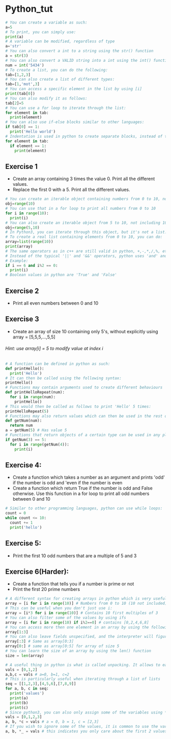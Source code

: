 # Python_tut
~~~~python
# You can create a variable as such:
a=5
# To print, you can simply use:
print(a)
# A variable can be modified, regardless of type
a='str'
# You can also convert a int to a string using the str() function
a = str(3)
# You can also convert a VALID string into a int using the int() function (it needs to actually only contain number caracters)
num = int('5434')
# To create a list, you can do the following:
tab=[1,2,3]
# You can also create a list of different types:
tab=[1,'mot',3]
# You can access a specific element in the list by using [i]
print(tab[0])
# You can also modify it as follows:
tab[2]=5
# You can use a for loop to iterate through the list:
for element in tab:
  print(element)
# You can also use if-else blocks similar to other languages:
if tab[0] == 1:
  print('Hello world')
# Indentation is used in python to create separate blocks, instead of the typical {}
for element in tab:
  if element == 1:
    print(element)
~~~~

## Exercise 1
- Create an array containing 3 times the value 0. Print all the different values.
- Replace the first 0 with a 5. Print all the different values.


~~~~python
# You can create an iterable object containing numbers from 0 to 10, not including 10, as such:
obj=range(10)
# You can use that in a for loop to print all numbers from 0 to 10
for i in range(10):
  print(i)
# You can also create an iterable object from 5 to 10, not including 10, as such:
obj=range(5,10)
# In Python3, you can iterate through this object, but it's not a list. 
# To create a real list containing elements from 0 to 10, you can do:
array=list(range(10))
print(array)
# The same operators as in c++ are still valid in python, +,-,*,/,%, etc
# Instead of the typical '||' and '&&' operators, python uses 'and' and 'or'
# Example:
if i == 6 and i%2 == 0:
  print(i)
# Boolean values in python are 'True' and 'False'
~~~~

## Exercise 2
- Print all even numbers between 0 and 10

## Exercise 3
- Create an array of size 10 containing only 5's, without explicitly using array = [5,5,5,...,5,5]
###### Hint: use array[i] = 5 to modify value at index i


~~~~python
# A function can be defined in python as such:
def printHello():
  print('Hello')
# It can then be called using the following syntax:
printHello()
# Functions may contain arguments used to create different behaviours
def printHelloRepeat(num):
  for i in range(num):
    printHello()
# This would then be called as follows to print 'Hello' 5 times:
printHelloRepeat(5)
# Functions may also return values which can then be used in the rest of the program
def getNum(num):
  return num
a = getNum(5) # Has value 5
# Functions that return objects of a certain type can be used in any place where that type would make sense
if getNum(3) == 5:
  for i in range(getNum(4)):
    print(i)
~~~~

## Exercise 4:
- Create a function which takes a number as an argument and prints 'odd' if the number is odd and 'even if the number is even
- Create a function which return True if the number is odd and False otherwise. Use this function in a for loop to print all odd numbers between 0 and 10

~~~~python
# Similar to other programming languages, python can use while loops:
count = 0
while count <= 10:
  count += 1
  print('hello')
~~~~

## Exercise 5:
- Print the first 10 odd numbers that are a multiple of 5 and 3

## Exercise 6(Harder):
- Create a function that tells you if a number is prime or not
- Print the first 20 prime numbers
~~~~python
# A different syntax for creating arrays in python which is very useful is:
array = [i for i in range(10)] # Numbers from 0 to 10 (10 not included)
# This can be useful when you don't just use i:
array = [i*3 for i in range(10)] # Contains 10 first multiples of 3
# You can also filter some of the values by using ifs
array = [i for i in range(10) if i%2==0] # contains [0,2,4,6,8]
# You can access more then one element in an array by using the following syntax
array[1:3]
# You can also leave fields unspecified, and the interpreter will figure it out
array[:3] # Same as array[0:3]
array[0:] # same as array[0:5] for array of size 5
# You can learn the size of an array by using the len() function
size = len(array)
~~~~

~~~~python
# A useful thing in python is what is called unpacking. It allows to easily assign a list of values to several variables simultaneously
vals = [0,1,2]
a,b,c = vals # a=0, b=1, c=2
# This is particularly useful when iterating through a list of lists
seq = [[1,2,3],[4,5,6],[7,8,9]]
for a, b, c in seq:
  print('values')
  print(a)
  print(b)
  print(c)
# Since python3, you can also only assign some of the variables using *, as such:
vals = [0,1,2,3]
a, b, *c = vals # a = 0, b = 1, c = [2,3]
# If you wish to ignore some of the values, it is common to use the variable _, as such
a, b, *_ = vals # this indicates you only care about the first 2 values, the rest is "ignored"
~~~~
